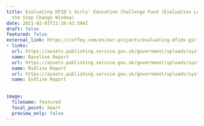 ```yaml
---
title: Evaluating DFID’s Girls’ Education Challenge Fund (Evaluation Lead for
  the Step Change Window)
date: 2021-02-03T11:16:43.594Z
draft: false
featured: false
external_link: https://coffey.com/en/our-projects/evaluating-dfids-girls-education-challenge-fund/
- links:
  url: https://assets.publishing.service.gov.uk/government/uploads/system/uploads/attachment_data/file/646560/Baseline-report-Step-Change-Window-GEC.pdf
  name: Baseline Report
  url: https://assets.publishing.service.gov.uk/government/uploads/system/uploads/attachment_data/file/646589/Midline-Eval-Step-Change-GEC.pdf
  name: Midline Report
  url: https://assets.publishing.service.gov.uk/government/uploads/system/uploads/attachment_data/file/700963/Endline-report-Girls-Education-Challenge-Step-Change-Window.pdf
  name: Endline Report
    
    
image:
  filename: featured
  focal_point: Smart
  preview_only: false
---
```

